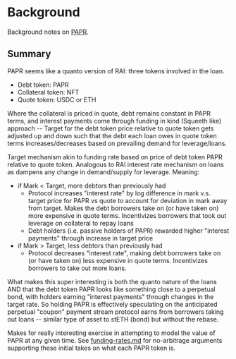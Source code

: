 # Background

Background notes on [PAPR](https://papr.wtf).

## Summary

PAPR seems like a quanto version of RAI: three tokens involved in the loan.
  - Debt token: PAPR
  - Collateral token: NFT
  - Quote token: USDC or ETH

Where the collateral is priced in quote, debt remains constant in PAPR terms, and interest payments come through funding in kind (Squeeth like)
approach -- Target for the debt token price relative to quote token gets adjusted up and down such that the debt each loan owes in quote token terms
increases/decreases based on prevailing demand for leverage/loans.

Target mechanism akin to funding rate based on price of debt token PAPR relative to quote token. Analogous to RAI interest rate mechanism on loans as
dampens any change in demand/supply for leverage. Meaning:
  - if Mark < Target, more debtors than previously had
    - Protocol increases "interest rate" by log difference in mark v.s. target price for PAPR vs quote to account for deviation in mark away from target.
      Makes the debt borrowers take on (or have taken on) more expensive in quote terms. Incentivizes borrowers that took out leverage on collateral to repay loans
    - Debt holders (i.e. passive holders of PAPR) rewarded higher "interest payments" through increase in target price 
  - if Mark > Target, less debtors than previously had
    - Protocol decreases "interest rate", making debt borrowers take on (or have taken on) less expensive in quote terms. Incentivizes borrowers to take out more loans.

What makes this super interesting is both the quanto nature of the loans AND that the debt token PAPR looks like something close to a perpetual bond, with holders
earning "interest payments" through changes in the target rate. So holding PAPR is effectively speculating on the anticipated perpetual "coupon" payment stream protocol
earns from borrowers taking out loans -- similar type of asset to stETH (bond) but without the rebase.

Makes for really interesting exercise in attempting to model the value of PAPR at any given time. See [funding-rates.md](./funding-rates.md) for no-arbitrage arguments
supporting these initial takes on what each PAPR token is.
